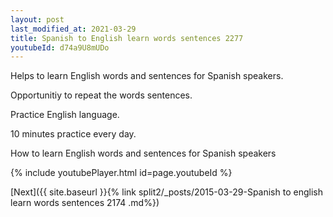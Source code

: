```yaml
---
layout: post
last_modified_at: 2021-03-29
title: Spanish to English learn words sentences 2277 
youtubeId: d74a9U8mUDo
---
```

 
 
Helps to learn English words and sentences for Spanish speakers.

Opportunitiy to repeat the words sentences. 

Practice English language. 
 
10 minutes practice every day. 
 
How to learn English words and sentences for Spanish speakers 
 
{% include youtubePlayer.html id=page.youtubeId %}
 
 
[Next]({{ site.baseurl }}{% link  split2/_posts/2015-03-29-Spanish to english learn words sentences 2174 .md%})
 
